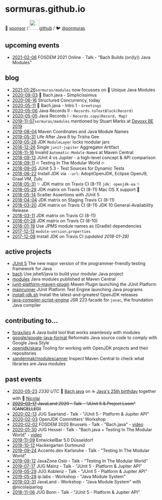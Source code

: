 # sormuras.github.io

💖 [sponsor](https://github.com/sponsors/sormuras)
/ <img src="https://github.githubassets.com/images/icons/emoji/octocat.png?v8" width="32">[github](https://github.com/sormuras)
/ 🐦 [@sormuras](https://twitter.com/sormuras)

## upcoming events

- [2021-02-06](https://fosdem.org/2021/schedule/event/bach/) FOSDEM 2021 Online - Talk - "Bach Builds (on(ly)) Java Modules"

## blog

- [2021-01-26](https://github.com/sormuras/modules)`sormuras/modules` now focusses on 🦄 Unique Java Modules
- [2020-09-03](blog/2020-09-03-bach-simplicissimus.md) 🎼 Bach.java - Simplicissimus
- [2020-06-16](blog/2020-06-16-structured-concurrency-today.md) Structured Concurrency, today
- [2020-05-11](blog/2020-05-11-bach-intro-1.md) 🎼 Bach.java - Intro 1 - `Greetings`
- [2020-05-06](blog/2020-05-06-records-to-text-block.md) Java Records II - `Records.toTextBlock(Record)`
- [2020-05-05](blog/2020-05-05-records-copy.md) Java Records I - `Records.copy(Record, Map)`
- [2019-11-07](https://github.com/sormuras/modules)`sormuras/modules` mentioned by Stuart Marks at [Devoxx BE 2019](https://youtu.be/qKeMB7OoGJk?t=2562)
- [2019-08-04](blog/2019-08-04-maven-coordinates-and-java-module-names.md) Maven Coordinates and Java Module Names
- [2019-05-31](blog/2019-05-31-life-after-java-8-by-trisha-gee.md) Life After Java 8 by Trisha Gee
- [2019-05-26](blog/2019-05-26-jdk-module-layer-class-loader.md) JDK `ModuleLayer` locks modular jars
- [2018-12-26](blog/2018-12-26-junit-jupiter-aggregator.md) Single `junit-jupiter` Aggregator Artifact
- [2018-11-16](blog/2018-11-16-invalid-automatic-module-names.md) Invalid `Automatic-Module-Name`s at Maven Central
- [2018-09-13](blog/2018-09-13-junit-4-core-vs-jupiter-api.md) JUnit 4 vs Jupiter - a high-level concept & API comparison
- [2018-09-11](blog/2018-09-11-testing-in-the-modular-world.md) 🔥 Testing In The Modular World 🔥
- [2018-09-05](blog/2018-09-05-junit-5.3-dynamic-test-source.md) JUnit 5.3 - Test Sources for Dynamic Tests
- [2018-06-22](blog/2018-06-22-jdk-matrix.md) Install JDK via `--url`: AdoptOpenJDK, Eclipse OpenJ9, Graal VM, Zulu
- [2018-05-31](blog/2018-05-31-jdk-matrix.md) ✨ JDK matrix on Travis CI (8-11) `jdk: openjdk-ea` ✨
- [2018-05-29](blog/2018-05-29-jdk-matrix.md) JDK matrix on Travis CI (8-11) Mac OS X support 🍏
- [2018-05-14](blog/2018-05-14-junit5-scatter-assertions.md) Scatter Assertions with JUnit 5
- [2018-04-04](blog/2018-04-04-jdk-matrix.md) JDK matrix on Staging Travis CI (8-11)
- [2018-03-20](blog/2018-03-20-jdk-matrix.md) JDK matrix on Travis CI (8-11) JDK 10 General-Availability Release
- [2018-03-11](blog/2018-03-11-jdk-matrix.md) JDK matrix on Travis CI (8-11)
- [2018-01-28](blog/2018-01-28-jdk-matrix.md) JDK matrix on Travis CI (8-10)
- [2018-01-19](blog/2018-01-19-mod2mav.md) Use JPMS module names as (Gradle) dependencies
- [2017-12-13](blog/2017-12-13-module-info-properties.md) `module-version.properties`
- [2017-12-08](blog/2017-12-08-install-jdk-on-travis.md) Install JDK on Travis CI _(updated 2018-01-28)_

## active projects

- [JUnit 5](https://junit.org) The new major version of the programmer-friendly testing framework for Java
- [bach](https://github.com/sormuras/bach) Use jshell/java to build your modular Java project
- [modules](https://github.com/sormuras/modules) Java modules published at Maven Central
- [junit-platform-maven-plugin](https://github.com/sormuras/junit-platform-maven-plugin) Maven Plugin launching the JUnit Platform
- [mainrunner](https://github.com/sormuras/mainrunner) JUnit Platform Test Engine launching Java programs
- [install-jdk.sh](https://github.com/sormuras/bach#install-jdksh) Install the latest-and-greatest OpenJDK releases
- [java-compiler-script-engine](https://github.com/sormuras/java-compiler-script-engine) JSR 223 facade for `javac`, the foundation Java compiler

## contributing to...

- [forax/pro](https://github.com/forax/pro) A Java build tool that works seamlessly with modules
- [google/google-java-format](https://github.com/google/google-java-format) Reformats Java source code to comply with Google Java Style
- [openjdk/skara](https://github.com/openjdk/skara) Tooling for working with OpenJDK projects and their repositories
- [sandermak/modulescanner](https://github.com/sandermak/modulescanner) Inspect Maven Central to check what libraries are Java modules

## past events

- [2020-05-23](https://blog.codefx.org/25-hours-of-java) _2330 UTC_ 🎼 [Bach.java](https://github.com/sormuras/bach) on ☕ [Java's 25th birthday](https://twitter.com/java/status/1260630982337667072) together with 🤠 [Nicolai](https://twitter.com/nipafx)
- ~~[2020-03-17](https://programm.javaland.eu/2020/#/scheduledEvent/590918) JavaLand 2020 - Talk - "JUnit 5 & Project Loom" (CANCELLED)~~
- [2020-02-13](https://www.meetup.com/de-DE/Java-User-Group-Saarland-jugsaar/events/266878874) JUG Saarland - Talk - "JUnit 5 - Platform & Jupiter API"
- [2020-02-03](https://openjdk.java.net/workshop) OpenJDK Committers’ Workshop
- [2020-02-02](https://fosdem.org/2020/schedule/event/bach) FOSDEM 2020 Brussels - Talk - "Bach.java" - [video](https://fosdem.org/2020/schedule/event/bach)
- [2020-01-30](https://www.meetup.com/Java-User-Group-Hessen-JUGH/events/265768496) JUG Hessel - Talk - "Bach.java + Testing In The Modular World" - [video](https://www.youtube.com/watch?v=9mNWVeRZuU8)
- [2019-11-09](https://www.meetup.com/de-DE/rheinJUG/events/265467649/) EntwickelBar 5.0 Düsseldorf
- [2019-10-12](https://www.meetup.com/de-DE/Softwerkskammer-Ruhrgebiet/events/259817215/) Hackergarten Dortmund
- [2019-09-24](https://accento.dev) Accento.dev Karlsruhe - Talk - "Testing In The Modular World"
- [2019-09-12](https://2019.javazone.no) JavaZone Oslo - Talk - "Testing In The Modular World"
- [2019-07-17](https://www.meetup.com/JUG-Mainz/events/262059653) JUG Mainz - Talk - "JUnit 5 - Platform & Jupiter API"
- [2019-05-29](https://www.meetup.com/Java-User-Group-Koblenz/events/261282474) JUG Koblenz - Talk -  "JUnit 5 - Platform & Jupiter API"
- [2019-05-28](https://www.iplabs.de) ip.labs - Workshop -  "Java Module System"
- [2019-03-31](https://programm.javaland.eu/2019/#/scheduledEvent/569055) JavaLand - Workshop - "Java Module System" with @nicolaiparlog
- [2018-11-06](https://www.meetup.com/JUG-Bonn/events/251268745) JUG Bonn - Talk - "JUnit 5 - Platform & Jupiter API"

